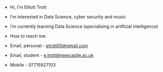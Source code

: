 -  Hi, I’m Elliott Trott
-  I’m interested in Data Science, cyber security and music
-  I’m currently learning Data Science (specialising in artificial intelligence)


-  How to reach me:
- Email, personal - etrott00@gmail.com
- Email, student - e.trott@newcastle.ac.uk
- Mobile - 07715927103

<!---
b8025951/b8025951 is a ✨ special ✨ repository because its `README.md` (this file) appears on your GitHub profile.
You can click the Preview link to take a look at your changes.
--->

